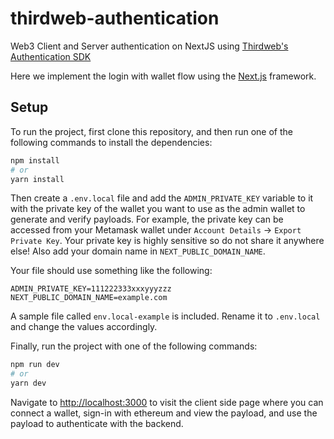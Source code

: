 # thirdweb-authentication
Web3 Client and Server authentication on NextJS using [Thirdweb's Authentication SDK](https://portal.thirdweb.com/auth)

Here we implement the login with wallet flow using the [Next.js](https://nextjs.org/) framework.

## Setup

To run the project, first clone this repository, and then run one of the following commands to install the dependencies:

```bash
npm install
# or
yarn install
```

Then create a `.env.local` file and add the `ADMIN_PRIVATE_KEY` variable to it with the private key of the wallet you want to use as the admin wallet to generate and verify payloads. For example, the private key can be accessed from your Metamask wallet under `Account Details` -> `Export Private Key`. Your private key is highly sensitive so do not share it anywhere else! Also add your domain name in `NEXT_PUBLIC_DOMAIN_NAME`. 

Your file should use something like the following:

```.env
ADMIN_PRIVATE_KEY=111222333xxxyyyzzz
NEXT_PUBLIC_DOMAIN_NAME=example.com
```
A sample file called `env.local-example` is included. Rename it to `.env.local` and change the values accordingly.

Finally, run the project with one of the following commands:

```bash
npm run dev
# or
yarn dev
```

Navigate to [http://localhost:3000](http://localhost:3000) to visit the client side page where you can connect a wallet, sign-in with ethereum and view the payload, and use the payload to authenticate with the backend.
